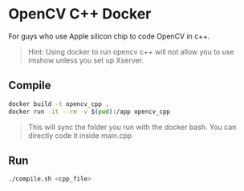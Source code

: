 # OpenCV C++ Docker

For guys who use Apple silicon chip to code OpenCV in c++.

> Hint: Using docker to run opencv c++ will not allow you to use imshow unless you set up Xserver.

## Compile
```sh
docker build -t opencv_cpp .
docker run -it --rm -v $(pwd):/app opencv_cpp
```

> This will sync the folder you run with the docker bash.
> You can directly code it inside main.cpp


## Run
```sh
./compile.sh <cpp_file>
```